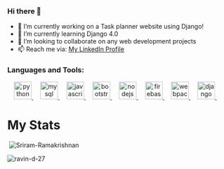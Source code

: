 
### Hi there 👋

- 🔭 I’m currently working on a Task planner website using Django!
- 🌱 I’m currently learning Django 4.0
- 👯 I’m looking to collaborate on any web development projects
- 📫 Reach me via: [My LinkedIn Profile](https://www.linkedin.com/in/sriram-ramakrishnan-110347224/)

### Languages and Tools:
<p align="center"> 
  <a href="https://www.python.org" target="_blank" rel="noreferrer"> 
    <img src="https://res.cloudinary.com/dpxlluhmw/image/upload/v1669950330/vscode-icons_file-type-python_c5h3xr.png" alt="python"  height="40"/> </a> 
    &nbsp;&nbsp;&nbsp;
  <a href="https://www.mysql.com/" target="_blank" rel="noreferrer">
    <img src="https://res.cloudinary.com/dpxlluhmw/image/upload/v1669952213/vscode-icons_file-type-mysql_ot6kle.png" alt="mysql"  height="40"/> </a> 
    &nbsp;&nbsp;&nbsp;
  <a href="https://developer.mozilla.org/en-US/docs/Web/JavaScript" target="_blank" rel="noreferrer"> 
    <img src="https://res.cloudinary.com/dpxlluhmw/image/upload/v1669950330/logos_javascript_udfsst.png" alt="javascript" height="40"/> </a> 
    &nbsp;&nbsp;&nbsp;
  <a href="https://getbootstrap.com" target="_blank" rel="noreferrer"> 
    <img src="https://res.cloudinary.com/dpxlluhmw/image/upload/v1669950330/logos_bootstrap_ffi5m2.png" alt="bootstrap"  height="40"/> </a>
    &nbsp;&nbsp;&nbsp;
  <a href="https://nodejs.org" target="_blank" rel="noreferrer"> 
    <img src="https://res.cloudinary.com/dpxlluhmw/image/upload/v1669952222/logos_nodejs-icon_tthhfj.png" alt="nodejs" height="40"/> </a> 
    &nbsp;&nbsp;&nbsp;
  <a href="https://firebase.google.com/" target="_blank" rel="noreferrer">
    <img src="https://res.cloudinary.com/dpxlluhmw/image/upload/v1669950330/vscode-icons_file-type-firebase_oy1o5u.png" alt="firebase" height="40"/> </a> 
    &nbsp;&nbsp;&nbsp;
  <a href="https://webpack.js.org" target="_blank" rel="noreferrer"> 
    <img src="https://res.cloudinary.com/dpxlluhmw/image/upload/v1669951082/logos_webpack_dovi7f.png" alt="webpack"  height="40"/> </a> 
    &nbsp;&nbsp;&nbsp;
  <a href="https://www.djangoproject.com/" target="_blank" rel="noreferrer"> 
    <img src="https://res.cloudinary.com/dpxlluhmw/image/upload/v1669950330/vscode-icons_file-type-django_tazcra.png" alt="django" height="40"/> </a> 
    &nbsp;&nbsp;&nbsp;
</p>

# My Stats

<p>&nbsp;<img align="center" src="https://github-readme-stats.vercel.app/api?username=Sriram-Ramakrishnan&show_icons=true&locale=en" alt="Sriram-Ramakrishnan" /></p>

<p><img align="center" src="https://github-readme-streak-stats.herokuapp.com/?user=Sriram-Ramakrishnan&" alt="ravin-d-27" /></p>
